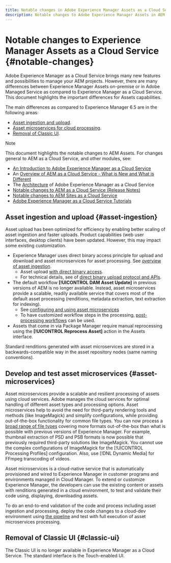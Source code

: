```yaml
---
title: Notable changes in Adobe Experience Manager Assets as a Cloud Service
description: Notable changes to Adobe Experience Manager Assets in AEM Cloud Service as compared to Adobe Experience Manager 6.5.
---
```


# Notable changes to Experience Manager Assets as a Cloud Service {#notable-changes}

Adobe Experience Manager as a Cloud Service brings many new features and possibilities to manage your AEM projects. However, there are many differences between Experience Manager Assets on-premise or in Adobe Managed Service as compared to Experience Manager as a Cloud Service. This document highlights the important differences for Assets capabilities. 

The main differences as compared to Experience Manager 6.5 are in the following areas:

* [Asset ingestion and upload](#asset-ingestion).
* [Asset microservices for cloud processing](#asset-microservices).
* [Removal of Classic UI](#classic-ui).

>[!NOTE]
>This document highlights the notable changes to AEM Assets. For changes general to AEM as a Cloud Service, and other modules, see:
>
>* [An Introduction to Adobe Experience Manager as a Cloud Service](/help/overview/introduction.md)
>* An [Overview of AEM as a Cloud Service - What is New and What is Different](/help/overview/what-is-new-and-different.md)
>* The [Architecture](/help/core-concepts/architecture.md) of Adobe Experience Manager as a Cloud Service
>* [Notable changes to AEM as a Cloud Service (Release Notes)](/help/release-notes/aem-cloud-changes.md)
>* [Notable changes to AEM Sites as a Cloud Service](/help/sites-cloud/sites-cloud-changes.md)
>* [Adobe Experience Manager as a Cloud Service Tutorials](https://docs.adobe.com/content/help/en/experience-manager-learn/cloud-service/overview.html)

## Asset ingestion and upload {#asset-ingestion}

Asset upload has been optimized for efficiency by enabling better scaling of asset ingestion and faster uploads. Product capabilities (web user interfaces, desktop clients) have been updated. However, this may impact some existing customization.

* Experience Manager uses direct binary access principle for upload and download and asset microservices for asset processing. See [overview of asset ingestion](/help/assets/asset-microservices-overview.md).
  * Asset upload [with direct binary access](/help/assets/asset-microservices-overview.md#asset-upload-with-direct-binary-access).
  * For technical details, see  of [direct binary upload protocol and APIs](/help/assets/developer-reference-material-apis.md#overview-binary-upload).
* The default workflow **[!UICONTROL DAM Asset Update]** in previous versions of AEM is no longer available. Instead, asset microservices provide a scalable, readily available service that covers most of the default asset processing (renditions, metadata extraction, text extraction for indexing).
  * See [configuring and using asset microservices](/help/assets/asset-microservices-configure-and-use.md)
  * To have customized workflow steps in the processing, [post-processing workflows](/help/assets/asset-microservices-configure-and-use.md#post-processing-workflows) can be used.
* Assets that come in via Package Manager require manual reprocessing using the **[!UICONTROL Reprocess Asset]** action in the Assets interface.

Standard renditions generated with asset microservices are stored in a backwards-compatible way in the asset repository nodes (same naming conventions).

## Develop and test asset microservices {#asset-microservices}

Asset microservices provide a scalable and resilient processing of assets using cloud services. Adobe manages the cloud services for optimal handling of different asset types and processing options. Asset microservices help to avoid the need for third-party rendering tools and methods (like ImageMagick) and simplify configurations, while providing out-of-the-box functionality for common file types. You can now process a [broad range of file types](/help/assets/file-format-support.md) covering more formats out-of-the-box than what is possible with previous versions of Experience Manager. For example, thumbnail extraction of PSD and PSB formats is now possible that previously required third-party solutions like ImageMagick. You cannot use the complex configurations of ImageMagick for the [!UICONTROL Processing Profiles] configuration. Also, use [!DNL Dynamic Media] for FFmpeg transcoding of videos.

Asset microservices is a cloud-native service that is automatically provisioned and wired to Experience Manager in customer programs and environments managed in Cloud Manager. To extend or customize Experience Manager, the developers can use the existing content or assets with renditions generated in a cloud environment, to test and validate their code using, displaying, downloading assets.

To do an end-to-end validation of the code and process including asset ingestion and processing, deploy the code changes to a cloud-dev environment using [the pipeline](/help/implementing/cloud-manager/configure-pipeline.md) and test with full execution of asset microservices processing.

## Removal of Classic UI {#classic-ui}

The Classic UI is no longer available in Experience Manager as a Cloud Service. The standard interface is the Touch-enabled UI.
